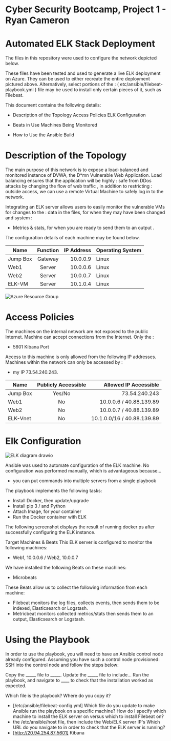 # Cyber Security Bootcamp, Project 1 - Ryan Cameron

# Automated ELK Stack Deployment
The files in this repository were used to configure the network depicted below.

These files have been tested and used to generate a live ELK deployment on Azure. They can be used to either recreate the entire deployment pictured above. Alternatively, select portions of the : ( etc/ansible/filebeat-playbook.yml )  file may be used to install only certain pieces of it, such as Filebeat.


This document contains the following details:

+ Description of the Topology
Access Policies
ELK Configuration

+ Beats in Use
Machines Being Monitored

+ How to Use the Ansible Build


# Description of the Topology
The main purpose of this network is to expose a load-balanced and monitored instance of DVWA, the D*mn Vulnerable Web Application.
Load balancing ensures that the application will be highly :  safe from DDos attacks by changing the flow of web traffic  , in addition to restricting :  outside access, we can use a remote Virtual Machine to safely log in  to the network.


Integrating an ELK server allows users to easily monitor the vulnerable VMs for changes to the : data in the files, for when they may have been changed and system :  
+ Metrics & stats, for when you are ready to send them to an output .


The configuration details of each machine may be found below.

| Name          | Function      | IP Address  | Operating System |
| ------------- |:-------------:| -----------:| ---------------- |
| Jump Box      | Gateway       | 10.0.0.9    | Linux            |
| Web1          | Server        | 10.0.0.6    | Linux            |
| Web2          | Server        | 10.0.0.7    | Linux            |
| ELK-VM        | Server        | 10.1.0.4    | Linux            |


![Azure Resource Group](https://user-images.githubusercontent.com/82239563/132780932-5c97c829-214e-4d69-9f16-efc3e2812578.png)

# Access Policies
The machines on the internal network are not exposed to the public Internet.
Machine can accept connections from the Internet. Only the :
+ 5601 Kibana Port  


Access to this machine is only allowed from the following IP addresses.
Machines within the network can only be accessed by :
+ my IP 73.54.240.243.



| Name          | Publicly Accessible   | Allowed IP Accessible      |
| ------------- |:---------------------:| --------------------------:|
| Jump Box      | Yes/No                | 73.54.240.243              |
| Web1          | No                    | 10.0.0.6 / 40.88.139.89    |
| Web2          | No                    | 10.0.0.7 / 40.88.139.89    |
| ELK-Vnet      | No                    | 10.1.0.0/16 / 40.88.139.89 |




# Elk Configuration

![ELK diagram drawio](https://user-images.githubusercontent.com/82239563/132780772-e487077a-7642-4f01-ae68-b8d9709f114d.png)


Ansible was used to automate configuration of the ELK machine. No configuration was performed manually, which is advantageous because...
+ you can put commands into multiple servers from a single playbook 

The playbook implements the following tasks:

+ Install Docker, then update/upgrade
+ Install pip 3 / and Python
+ Attach Image, for your container
+ Run the Docker container with ELK

The following screenshot displays the result of running docker ps after successfully configuring the ELK instance.


Target Machines & Beats
This ELK server is configured to monitor the following machines:
+ Web1, 10.0.0.6 / Web2, 10.0.0.7 

We have installed the following Beats on these machines:
+ Microbeats 


These Beats allow us to collect the following information from each machine:

+ Filebeat monitors the log files, collects events, then sends them to be indexed, Elasticsearch or Logstash. 
+ Metricbeat monitors collected metrics/stats then sends them to an output, Elasticsearch or Logstash. 


# Using the Playbook
In order to use the playbook, you will need to have an Ansible control node already configured. Assuming you have such a control node provisioned:
SSH into the control node and follow the steps below:

Copy the _____ file to _____.
Update the _____ file to include...
Run the playbook, and navigate to ____ to check that the installation worked as expected.


Which file is the playbook? Where do you copy it? 
+ [/etc/ansible/filebeat-config.yml]
Which file do you update to make Ansible run the playbook on a specific machine? How do I specify which machine to install the ELK server on versus which to install Filebeat on?
+ the /etc/ansible/host file,  then include the Web/ELK server IP's 
Which URL do you navigate to in order to check that the ELK server is running?
+ [http://20.94.254.87:5601] Kibana
